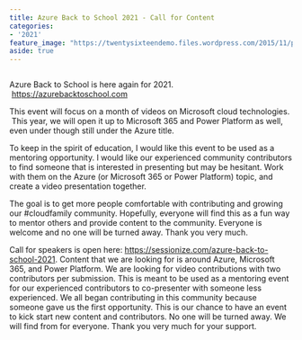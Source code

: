 ```yaml
---
title: Azure Back to School 2021 - Call for Content
categories:
- '2021'
feature_image: "https://twentysixteendemo.files.wordpress.com/2015/11/post.png"
aside: true
---
```


<!-- wp:image {"align":"center","id":552,"sizeSlug":"large"} -->
<div class="wp-block-image"><figure class="aligncenter size-large"><img src="https://captainhyperscaler.files.wordpress.com/2020/03/f346279e-8568-470a-aa26-8bb36651a542.jpeg?w=1024" alt="" class="wp-image-552"/></figure></div>
<!-- /wp:image -->

<!-- wp:paragraph -->
<p>Azure Back to School is here again for 2021. &nbsp;<a href="https://azurebacktoschool.com" target="_blank" rel="noreferrer noopener">https://azurebacktoschool.com</a> </p>
<!-- /wp:paragraph -->

<!-- wp:paragraph -->
<p>This event will focus on a month of videos on Microsoft cloud technologies. &nbsp;This year, we will open it up to Microsoft 365 and Power Platform as well, even under though still under the Azure title.&nbsp;</p>
<!-- /wp:paragraph -->

<!-- wp:paragraph -->
<p>To keep in the spirit of education, I would like this event to be used as a mentoring opportunity. I would like our experienced community contributors to find someone that is interested in presenting but may be hesitant. Work with them on the Azure (or Microsoft 365 or Power Platform) topic, and create a video presentation together.&nbsp;</p>
<!-- /wp:paragraph -->

<!-- wp:paragraph -->
<p>The goal is to get more people comfortable with contributing and growing our #cloudfamily community. Hopefully, everyone will find this as a fun way to mentor others and provide content to the community.  Everyone is welcome and no one will be turned away. Thank you very much. </p>
<!-- /wp:paragraph -->

<!-- wp:paragraph -->
<p>Call for speakers is open here: <a rel="noreferrer noopener" href="https://sessionize.com/azure-back-to-school-2021" target="_blank">https://sessionize.com/azure-back-to-school-2021</a>.  Content that we are looking for is around Azure, Microsoft 365, and Power Platform.  We are looking for video contributions with two contributors per submission.  This is meant to be used as a mentoring event for our experienced contributors to co-presenter with someone less experienced. We all began contributing in this community because someone gave us the first opportunity. This is our chance to have an event to kick start new content and contributors. No one will be turned away. We will find from for everyone. Thank you very much for your support. </p>
<!-- /wp:paragraph -->